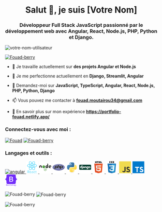 <h1 align="center">Salut 👋, je suis [Votre Nom]</h1>
<h3 align="center">Développeur Full Stack JavaScript passionné par le développement web avec Angular, React, Node.js, PHP, Python et Django.</h3>

<p align="left"> <img src="https://komarev.com/ghpvc/?username=votre-nom-utilisateur&label=Profile%20views&color=0e75b6&style=flat" alt="votre-nom-utilisateur" /> </p>

<p align="left"> <a href="https://github.com/ryo-ma/github-profile-trophy"><img src="https://github-profile-trophy.vercel.app/?username=Fouad-berry" alt="Fouad-berry" /></a> </p>

- 🔭 Je travaille actuellement sur **des projets Angular et Node.js**

- 🌱 Je me perfectionne actuellement en  **Django, Streamlit, Angular**

- 💬 Demandez-moi sur **JavaScript, TypeScript, Angular, React, Node.js, PHP, Python, Django**

- 📫 Vous pouvez me contacter à **fouad.moutairou34@gmail.com**

- 📄 En savoir plus sur mon expérience **https://portfolio-fouad.netlify.app/**

<h3 align="left">Connectez-vous avec moi :</h3>
<p align="left">
<a href="https://www.linkedin.com/in/fouad-moutairou-%F0%9F%92%BB-044460273/" target="blank"><img align="center" src="https://cdn.jsdelivr.net/npm/simple-icons@3.0.1/icons/linkedin.svg" alt="Fouad" height="30" width="40" /></a>
<a href="https://github.com/Fouad-berry" target="blank"><img align="center" src="https://cdn.jsdelivr.net/npm/simple-icons@3.0.1/icons/github.svg" alt="Fouad-berry" height="30" width="40" /></a>
</p>

<h3 align="left">Langages et outils :</h3>
<p align="left"> 
<a href="https://angular.io" target="_blank"> <img src="https://angular.io/assets/images/logos/angular/angular.svg" alt="angular" width="40" height="40"/> </a> 
<a href="https://reactjs.org/" target="_blank"> <img src="https://raw.githubusercontent.com/devicons/devicon/master/icons/react/react-original-wordmark.svg" alt="react" width="40" height="40"/> </a> 
<a href="https://nodejs.org" target="_blank"> <img src="https://raw.githubusercontent.com/devicons/devicon/master/icons/nodejs/nodejs-original-wordmark.svg" alt="nodejs" width="40" height="40"/> </a> 
<a href="https://www.php.net" target="_blank"> <img src="https://raw.githubusercontent.com/devicons/devicon/master/icons/php/php-original.svg" alt="php" width="40" height="40"/> </a> 
<a href="https://www.python.org" target="_blank"> <img src="https://raw.githubusercontent.com/devicons/devicon/master/icons/python/python-original.svg" alt="python" width="40" height="40"/> </a> 
<a href="https://www.djangoproject.com/" target="_blank"> <img src="https://raw.githubusercontent.com/devicons/devicon/master/icons/django/django-original.svg" alt="django" width="40" height="40"/> </a>
<a href="https://www.w3.org/html/" target="_blank"> <img src="https://raw.githubusercontent.com/devicons/devicon/master/icons/html5/html5-original-wordmark.svg" alt="html5" width="40" height="40"/> </a> 
<a href="https://www.w3schools.com/css/" target="_blank"> <img src="https://raw.githubusercontent.com/devicons/devicon/master/icons/css3/css3-original-wordmark.svg" alt="css3" width="40" height="40"/> </a> 
<a href="https://www.javascript.com" target="_blank"> <img src="https://raw.githubusercontent.com/devicons/devicon/master/icons/javascript/javascript-original.svg" alt="javascript" width="40" height="40"/> </a> 
<a href="https://www.typescriptlang.org/" target="_blank"> <img src="https://raw.githubusercontent.com/devicons/devicon/master/icons/typescript/typescript-original.svg" alt="typescript" width="40" height="40"/> </a>
<a href="https://getbootstrap.com" target="_blank"> <img src="https://raw.githubusercontent.com/devicons/devicon/master/icons/bootstrap/bootstrap-plain-wordmark.svg" alt="bootstrap" width="40" height="40"/> </a> 
</p>

<p><img align="left" src="https://github-readme-stats.vercel.app/api/top-langs?username=Fouad-berry&show_icons=true&locale=en&layout=compact" alt="Fouad-berry" /></p>

<p>&nbsp;<img align="center" src="https://github-readme-stats.vercel.app/api?username=Fouad-berry&show_icons=true&locale=en" alt="Fouad-berry" /></p>

<p><img align="center" src="https://github-readme-streak-stats.herokuapp.com/?user=Fouad-berry&" alt="Fouad-berry" /></p>


